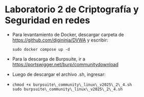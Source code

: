 # Laboratorio 2 de Criptografía y Seguridad en redes

- Para levantamiento de Docker, descargar carpeta de https://github.com/digininja/DVWA y escribir:

      sudo docker compose up -d
- Para la descarga de Burpsuite, ir a https://portswigger.net/burp/communitydownload
- Luego de descargar el archivo .sh, ingresar:
-     chmod +x burpsuite\_community\_linux\_v2025\_2\_4.sh
      sudo burpsuite\_community\_linux\_v2025\_2\_4.sh

